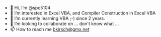- 👋 Hi, I’m @spc5104
- 👀 I’m interested in Excel VBA, and Compiler Construction in Excel VBA
- 🌱 I’m currently learning VBA ;-) since 2 years. 
- 💞️ I’m looking to collaborate on ... don't know what ... 
- 📫 How to reach me bkirsch@gmx.net

<!---
spc5104/spc5104 is a ✨ special ✨ repository because its `README.md` (this file) appears on your GitHub profile.
You can click the Preview link to take a look at your changes.
--->
